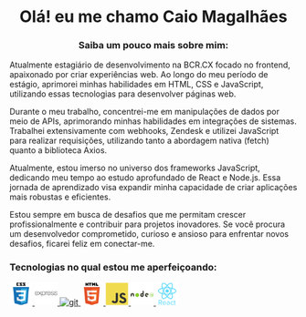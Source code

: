 <h1 align="center">Olá! eu me chamo Caio Magalhães</h1>
<h3 align="center">Saiba um pouco mais sobre mim:</h3>

Atualmente estagiário de desenvolvimento na BCR.CX focado no frontend, apaixonado por criar experiências web. Ao longo do meu período de estágio, aprimorei minhas habilidades em HTML, CSS e JavaScript, utilizando essas tecnologias para desenvolver páginas web.

 Durante o meu trabalho, concentrei-me em manipulações de dados por meio de APIs, aprimorando minhas habilidades em integrações de sistemas. Trabalhei extensivamente com webhooks, Zendesk e utilizei JavaScript para realizar requisições, utilizando tanto a abordagem nativa (fetch) quanto a biblioteca Axios.

 Atualmente, estou imerso no universo dos frameworks JavaScript, dedicando meu tempo ao estudo aprofundado de React e Node.js. Essa jornada de aprendizado visa expandir minha capacidade de criar aplicações mais robustas e eficientes.

 Estou sempre em busca de desafios que me permitam crescer profissionalmente e contribuir para projetos inovadores. Se você procura um desenvolvedor comprometido, curioso e ansioso para enfrentar novos desafios, ficarei feliz em conectar-me.

<h3 align="left">Tecnologias no qual estou me aperfeiçoando:</h3>
<p align="left"> </a> <a href="https://www.w3schools.com/css/" target="_blank" rel="noreferrer"> <img src="https://raw.githubusercontent.com/devicons/devicon/master/icons/css3/css3-original-wordmark.svg" alt="css3" width="40" height="40"/> </a> <a href="https://expressjs.com" target="_blank" rel="noreferrer"> <img src="https://raw.githubusercontent.com/devicons/devicon/master/icons/express/express-original-wordmark.svg" alt="express" width="40" height="40"/> </a> <a href="https://git-scm.com/" target="_blank" rel="noreferrer"> <img src="https://www.vectorlogo.zone/logos/git-scm/git-scm-icon.svg" alt="git" width="40" height="40"/> </a> <a href="https://www.w3.org/html/" target="_blank" rel="noreferrer"> <img src="https://raw.githubusercontent.com/devicons/devicon/master/icons/html5/html5-original-wordmark.svg" alt="html5" width="40" height="40"/> </a> <a href="https://developer.mozilla.org/en-US/docs/Web/JavaScript" target="_blank" rel="noreferrer"> <img src="https://raw.githubusercontent.com/devicons/devicon/master/icons/javascript/javascript-original.svg" alt="javascript" width="40" height="40"/> </a> <a href="https://nodejs.org" target="_blank" rel="noreferrer"> <img src="https://raw.githubusercontent.com/devicons/devicon/master/icons/nodejs/nodejs-original-wordmark.svg" alt="nodejs" width="40" height="40"/> </a> <a href="https://reactjs.org/" target="_blank" rel="noreferrer"> <img src="https://raw.githubusercontent.com/devicons/devicon/master/icons/react/react-original-wordmark.svg" alt="react" width="40" height="40"/> </a> </p>
